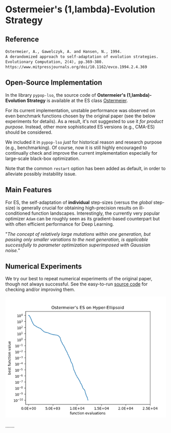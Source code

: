 # Ostermeier's (1,lambda)-Evolution Strategy

## Reference

```
Ostermeier, A., Gawelczyk, A. and Hansen, N., 1994.
A derandomized approach to self-adaptation of evolution strategies.
Evolutionary Computation, 2(4), pp.369-380.
https://www.mitpressjournals.org/doi/10.1162/evco.1994.2.4.369
```

## Open-Source Implementation

In the library ```pypop-lso```, the source code of **Ostermeier's (1,lambda)-Evolution Strategy** is available at the ES class [Ostermeier](https://github.com/os-popt/pypop-lso/blob/master/optimizers/es/ostermeier.py).

For its current implementation, unstable performance was observed on even benchmark functions chosen by the original paper (see the below experiments for details). As a result, it's not suggested to use it *for product purpose*. Instead, other more sophisticated ES versions (e.g., CMA-ES) should be considered.

We included it in ```pypop-lso``` *just* for historical reason and research purpose (e.g., benchmarking). Of course, now it is still highly encouraged to continually check and improve the current implementation especially for large-scale black-box optimization.

Note that the common ```restart``` option has been added as default, in order to alleviate possibly instability issue.

## Main Features

For ES, the self-adaptation of **individual** step-sizes (versus the *global* step-size) is generally crucial for obtaining high-precision results on ill-conditioned function landscapes. Interestingly, the currently very popular optimizer ```Adam``` can be roughly seen as its gradient-based counterpart but with often efficient performance for Deep Learning.

"*The concept of relatively large mutations within one generation, but passing only smaller variations to the next generation, is applicable successfully to parameter optimization superimposed with Gaussian noise.*"

## Numerical Experiments

We try our best to repeat numerical experiments of the original paper, though not always successful. See the easy-to-run [source code](https://github.com/os-popt/pypop-lso/blob/master/test/optimizers/es/ostermeier/repeat_experiments.py) for checking and/or improving them.

![Figure 1](https://raw.githubusercontent.com/os-popt/pypop-lso/master/test/optimizers/es/ostermeier/Ostermeier-Figure-1.png)

.......
